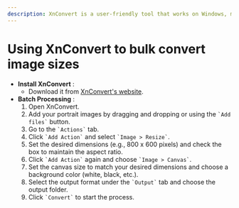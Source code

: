 ```yaml
---
description: XnConvert is a user-friendly tool that works on Windows, macOS, and Linux.
---
```


# Using XnConvert to bulk convert image sizes

* **Install XnConvert** :
  * Download it from [XnConvert's website](https://www.xnview.com/en/xnconvert/).
* **Batch Processing** :
  1. Open XnConvert.
  2. Add your portrait images by dragging and dropping or using the `` `Add files` `` button.
  3. Go to the `` `Actions` `` tab.
  4. Click `` `Add Action` `` and select `` `Image > Resize` ``.
  5. Set the desired dimensions (e.g., 800 x 600 pixels) and check the box to maintain the aspect ratio.
  6. Click `` `Add Action` `` again and choose `` `Image > Canvas` ``.
  7. Set the canvas size to match your desired dimensions and choose a background color (white, black, etc.).
  8. Select the output format under the `` `Output` `` tab and choose the output folder.
  9. Click `` `Convert` `` to start the process.
